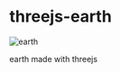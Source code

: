 # threejs-earth

![earth](https://user-images.githubusercontent.com/39222640/107721308-1a3fb900-6cbb-11eb-8f24-98fb09471271.gif)

earth made with threejs
